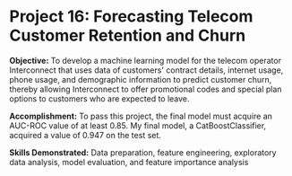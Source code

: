 # Project 16: Forecasting Telecom Customer Retention and Churn
 
**Objective:** To develop a machine learning model for the telecom operator Interconnect that uses data of customers' contract details, internet usage, phone usage, and demographic information to predict customer churn, thereby allowing Interconnect to offer promotional codes and special plan options to customers who are expected to leave.

**Accomplishment:** To pass this project, the final model must acquire an AUC-ROC value of at least 0.85. My final model, a CatBoostClassifier, acquired a value of 0.947 on the test set.

**Skills Demonstrated:** Data preparation, feature engineering, exploratory data analysis, model evaluation, and feature importance analysis
